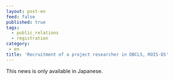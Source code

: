 ```yaml
---
layout: post-en
feed: false
published: true
tags:
  - public_relations
  - registration
category:
 - en
title: 'Recruitment of a project researcher in DBCLS, ROIS-DS'
---
```

This news is only available in Japanese.
